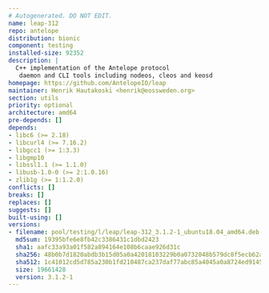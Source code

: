 ```yaml
---
# Autogenerated. DO NOT EDIT.
name: leap-312
repo: antelope
distribution: bionic
component: testing
installed-size: 92352
description: |
  C++ implementation of the Antelope protocol
   daemon and CLI tools including nodeos, cleos and keosd
homepage: https://github.com/AntelopeIO/leap
maintainer: Henrik Hautakoski <henrik@eossweden.org>
section: utils
priority: optional
architecture: amd64
pre-depends: []
depends:
- libc6 (>= 2.18)
- libcurl4 (>= 7.16.2)
- libgcc1 (>= 1:3.3)
- libgmp10
- libssl1.1 (>= 1.1.0)
- libusb-1.0-0 (>= 2:1.0.16)
- zlib1g (>= 1:1.2.0)
conflicts: []
breaks: []
replaces: []
suggests: []
built-using: []
versions:
- filename: pool/testing/l/leap/leap-312_3.1.2-1_ubuntu18.04_amd64.deb
  md5sum: 19395bfe6e8fb42c3386431c1dbd2423
  sha1: aafc33a93a01f582a894164e108b6caae926d31c
  sha256: 48b0b7d1820abdb3b15d05a0a42018103229b0a0732048b579dc8f5ecb62aa77
  sha512: 1c41012cd5d785a230b1fd210487ca237daf77abc85a4045a0a8724ed9145a1ae6af0753f12ee0178c1485e1445eafa530810d3047727750f51fa58d2dbff946
  size: 19661428
  version: 3.1.2-1
---
```

